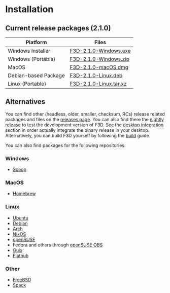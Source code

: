 # Installation

## Current release packages (2.1.0)

| Platform | Files |
| -------- | ----- |
| Windows Installer | [F3D-2.1.0-Windows.exe](https://github.com/f3d-app/f3d/releases/download/v2.1.0/F3D-2.1.0-Windows-x86_64-raytracing.exe) |
| Windows (Portable) | [F3D-2.1.0-Windows.zip](https://github.com/f3d-app/f3d/releases/download/v2.1.0/F3D-2.1.0-Windows-x86_64-raytracing.zip) |
| MacOS | [F3D-2.1.0-macOS.dmg](https://github.com/f3d-app/f3d/releases/download/v2.1.0/F3D-2.1.0-macOS-x86_64-raytracing.dmg) |
| Debian-based Package | [F3D-2.1.0-Linux.deb](https://github.com/f3d-app/f3d/releases/download/v2.1.0/F3D-2.1.0-Linux-x86_64-raytracing.deb) |
| Linux (Portable) | [F3D-2.1.0-Linux.tar.xz](https://github.com/f3d-app/f3d/releases/download/v2.1.0/F3D-2.1.0-Linux-x86_64-raytracing.tar.xz) |

## Alternatives

You can find other (headless, older, smaller, checksum, RCs) release related packages and files on the [releases page](https://github.com/f3d-app/f3d/releases).
You can also find there the [nightly release](https://github.com/f3d-app/f3d/releases/tag/nightly) to test the development version of F3D.
See the [desktop integration](DESKTOP_INTEGRATION.md) section in order actually integrate the binary release in your desktop.
Alternatively, you can build F3D yourself by following the [build](../dev/BUILD.md) guide.

You can also find packages for the following repositories:

### Windows

- [Scoop](https://scoop.sh/#/apps?q=f3d&s=0&d=1&o=true)

### MacOS

- [Homebrew](https://formulae.brew.sh/formula/f3d)

### Linux

- [Ubuntu](https://packages.ubuntu.com/search?keywords=f3d&searchon=names&exact=1&suite=all&section=all)
- [Debian](https://packages.debian.org/search?keywords=f3d&searchon=names&exact=1&suite=all&section=all)
- [Arch](https://archlinux.org/packages/community/x86_64/f3d/)
- [NixOS](https://search.nixos.org/packages?query=f3d)
- [openSUSE](https://software.opensuse.org/package/f3d)
- Fedora and others through [openSUSE OBS](https://build.opensuse.org/package/show/home:AndnoVember:F3D/f3d)
- [Guix](https://packages.guix.gnu.org/packages/f3d/)
- [Flathub](https://flathub.org/apps/details/io.github.f3d_app.f3d)

### Other

- [FreeBSD](https://cgit.freebsd.org/ports/tree/graphics/f3d)
- [Spack](https://packages.spack.io/package.html?name=f3d)
